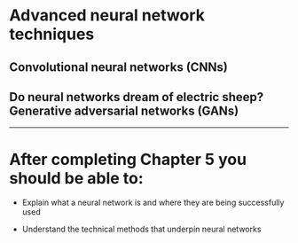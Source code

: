 # Advanced neural network techniques

## Convolutional neural networks (CNNs)

## Do neural networks dream of electric sheep? Generative adversarial networks (GANs)


---

# After completing Chapter 5 you should be able to:

- Explain what a neural network is and where they are being successfully used

- Understand the technical methods that underpin neural networks
